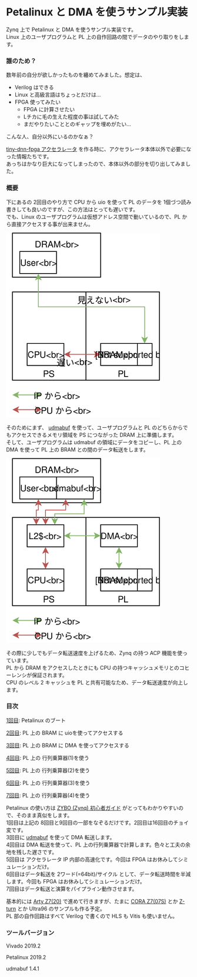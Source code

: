 # Petalinux と DMA を使うサンプル実装

Zynq 上で Petalinux と DMA を使うサンプル実装です。  
Linux 上のユーザプログラムと PL 上の自作回路の間でデータのやり取りをします。

### 誰のため？

数年前の自分が欲しかったものを纏めてみました。想定は、

- Verilog はできる
- Linux と高級言語はちょっとだけは…
- FPGA 使ってみたい
  - FPGA に計算させたい
  - Lチカに毛の生えた程度の事は試してみた
  - まだやりたいこととのギャップを埋めがたい…

こんな人、自分以外にいるのかなぁ？

[tiny-dnn-fpga アクセラレータ](https://github.com/tom01h/tiny-dnn-fpga) を作る時に、アクセラレータ本体以外で必要になった情報たちです。  
あっちはかなり巨大になってしまったので、本体以外の部分を切り出してみました。

### 概要

下にあるの 2回目のやり方で CPU から uio を使って PL のデータを 1個づつ読み書きしても良いのですが、この方法はとっても遅いです。  
でも、Linux のユーザプログラムは仮想アドレス空間で動いているので、PL から直接アクセスする事が出来ません。

![pio](pio.svg)

そのためにまず、 [udmabuf](https://github.com/ikwzm/udmabuf/blob/master/Readme.ja.md)  を使って、ユーザプログラムと PL のどちらからでもアクセスできるメモリ領域を PS につながった DRAM 上に準備します。  
そして、ユーザプログラムは udmabuf の領域にデータをコピーし、PL 上の DMA を使って PL 上の BRAM との間のデータ転送をします。

![dma](dma.svg)

その際に少しでもデータ転送速度を上げるため、Zynq の持つ ACP 機能を使っています。  
PL から DRAM をアクセスしたときにも CPU の持つキャッシュメモリとのコヒーレンシが保証されます。  
CPU のレベル 2 キャッシュを PL と共有可能なため、データ転送速度が向上します。

### 目次

[1回目](https://github.com/tom01h/TIL/tree/master/petalinux_dma/Doc/1_Boot): Petalinux のブート

[2回目](https://github.com/tom01h/TIL/tree/master/petalinux_dma/Doc/2_uio): PL 上の BRAM に uioを使ってアクセスする

[3回目](https://github.com/tom01h/TIL/tree/master/petalinux_dma/Doc/3_dma): PL 上の BRAM に DMA を使ってアクセスする

[4回目](https://github.com/tom01h/TIL/tree/master/petalinux_dma/Doc/4_gemm1): PL 上の 行列乗算器(1)を使う

[5回目](https://github.com/tom01h/TIL/tree/master/petalinux_dma/Doc/5_gemm2): PL 上の 行列乗算器(2)を使う

[6回目](https://github.com/tom01h/TIL/tree/master/petalinux_dma/Doc/6_gemm3): PL 上の 行列乗算器(3)を使う

[7回目](https://github.com/tom01h/TIL/tree/master/petalinux_dma/Doc/7_gemm4): PL 上の 行列乗算器(4)を使う

Petalinux の使い方は [ZYBO (Zynq) 初心者ガイド](https://qiita.com/iwatake2222/items/966f252f6ca954aff08b) がとってもわかりやすいので、そのまま真似をします。  
1回目は上記の 8回目と9回目の一部をなぞるだけです。2回目は16回目のチョイ変です。  
3回目に [udmabuf](https://github.com/ikwzm/udmabuf/blob/master/Readme.ja.md) を使って DMA 転送します。  
4回目は DMA 転送を使って、PL 上の行列乗算器で計算します。色々と工夫の余地を残した遅さです。  
5回目は アクセラレータ IP 内部の高速化です。今回は FPGA はお休みしてシミュレーションだけ。  
6回目はデータ転送を 2ワード(=64bit)/サイクル として、データ転送時間を半減します。今回も FPGA はお休みしてシミュレーションだけ。  
7回目はデータ転送と演算をパイプライン動作させます。

基本的には [Arty Z7(20)](http://akizukidenshi.com/catalog/g/gM-11921/) で進めて行きますが、たまに [CORA Z7(07S)](http://akizukidenshi.com/catalog/g/gM-13489/) とか [Z-turn](https://www.mouser.jp/ProductDetail/MYIR/MYS-7Z020-C-S?qs=sGAEpiMZZMspCjQQiuQ1fFTDrDpp2YD1BAGzL8zwYgeMsEw87QCFMw==) とか Ultra96 のサンプルも作る予定。  
PL 部の自作回路はすべて Verilog で書くので HLS も Vitis も使いません。

### ツールバージョン

Vivado 2019.2

Petalinux 2019.2

udmabuf 1.4.1